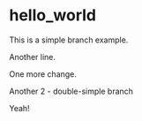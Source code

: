 # hello_world

This is a simple branch example.

Another line.

One more change.

Another 2 - double-simple branch

Yeah!


